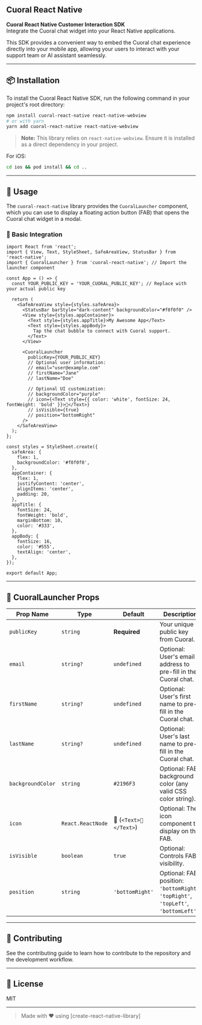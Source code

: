 ## Cuoral React Native

**Cuoral React Native Customer Interaction SDK**  
Integrate the Cuoral chat widget into your React Native applications.

This SDK provides a convenient way to embed the Cuoral chat experience directly into your mobile app, allowing your users to interact with your support team or AI assistant seamlessly.

---

## 📦 Installation

To install the Cuoral React Native SDK, run the following command in your project's root directory:

```bash
npm install cuoral-react-native react-native-webview
# or with yarn
yarn add cuoral-react-native react-native-webview
````

> **Note:**
> This library relies on `react-native-webview`. Ensure it is installed as a direct dependency in your project.

For iOS:

```bash
cd ios && pod install && cd ..
```

---

## 🚀 Usage

The `cuoral-react-native` library provides the `CuoralLauncher` component, which you can use to display a floating action button (FAB) that opens the Cuoral chat widget in a modal.

### 🧩 Basic Integration

```tsx
import React from 'react';
import { View, Text, StyleSheet, SafeAreaView, StatusBar } from 'react-native';
import { CuoralLauncher } from 'cuoral-react-native'; // Import the launcher component

const App = () => {
  const YOUR_PUBLIC_KEY = 'YOUR_CUORAL_PUBLIC_KEY'; // Replace with your actual public key

  return (
    <SafeAreaView style={styles.safeArea}>
      <StatusBar barStyle="dark-content" backgroundColor="#f0f0f0" />
      <View style={styles.appContainer}>
        <Text style={styles.appTitle}>My Awesome App</Text>
        <Text style={styles.appBody}>
          Tap the chat bubble to connect with Cuoral support.
        </Text>
      </View>

      <CuoralLauncher
        publicKey={YOUR_PUBLIC_KEY}
        // Optional user information:
        // email="user@example.com"
        // firstName="Jane"
        // lastName="Doe"

        // Optional UI customization:
        // backgroundColor="purple"
        // icon={<Text style={{ color: 'white', fontSize: 24, fontWeight: 'bold' }}>💬</Text>}
        // isVisible={true}
        // position="bottomRight"
      />
    </SafeAreaView>
  );
};

const styles = StyleSheet.create({
  safeArea: {
    flex: 1,
    backgroundColor: '#f0f0f0',
  },
  appContainer: {
    flex: 1,
    justifyContent: 'center',
    alignItems: 'center',
    padding: 20,
  },
  appTitle: {
    fontSize: 24,
    fontWeight: 'bold',
    marginBottom: 10,
    color: '#333',
  },
  appBody: {
    fontSize: 16,
    color: '#555',
    textAlign: 'center',
  },
});

export default App;
```

---

## 🔧 CuoralLauncher Props

| Prop Name         | Type              | Default                | Description                                                                         |
| ----------------- | ----------------- | ---------------------- | ----------------------------------------------------------------------------------- |
| `publicKey`       | `string`          | **Required**           | Your unique public key from Cuoral.                                                 |
| `email`           | `string?`         | `undefined`            | Optional: User's email address to pre-fill in the Cuoral chat.                      |
| `firstName`       | `string?`         | `undefined`            | Optional: User's first name to pre-fill in the Cuoral chat.                         |
| `lastName`        | `string?`         | `undefined`            | Optional: User's last name to pre-fill in the Cuoral chat.                          |
| `backgroundColor` | `string`          | `#2196F3`              | Optional: FAB background color (any valid CSS color string).                        |
| `icon`            | `React.ReactNode` | 💬 (`<Text>💬</Text>`) | Optional: The icon component to display on the FAB.                                 |
| `isVisible`       | `boolean`         | `true`                 | Optional: Controls FAB visibility.                                                  |
| `position`        | `string`          | `'bottomRight'`        | Optional: FAB position: `'bottomRight'`, `'topRight'`, `'topLeft'`, `'bottomLeft'`. |

---

## 🤝 Contributing

See the contributing guide to learn how to contribute to the repository and the development workflow.

---

## 📄 License

MIT

---

> Made with ❤️ using [create-react-native-library]

```
